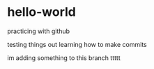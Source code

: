 # hello-world
practicing with github


testing things out
learning how to make commits

im adding something to this branch
ttttt 